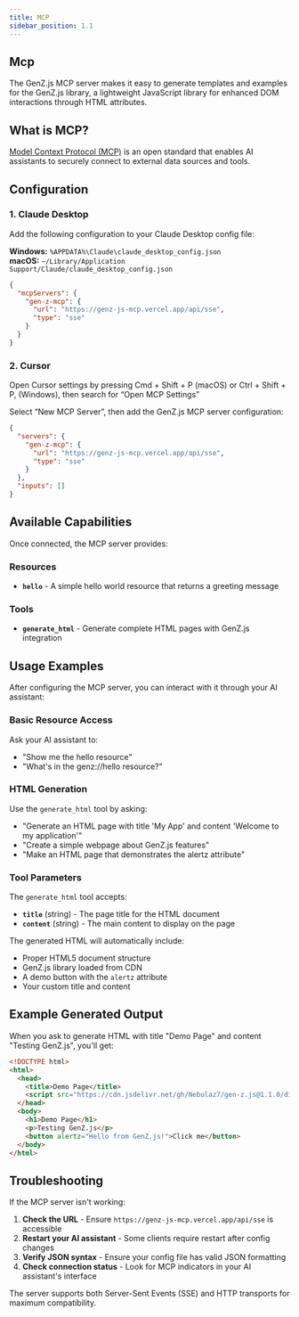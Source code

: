 ```yaml
---
title: MCP
sidebar_position: 1.1
---
```


## Mcp

The GenZ.js MCP server makes it easy to generate templates and examples for the GenZ.js library, a lightweight JavaScript library for enhanced DOM interactions through HTML attributes.

## What is MCP?

[Model Context Protocol (MCP)](https://modelcontextprotocol.io/) is an open standard that enables AI assistants to securely connect to external data sources and tools.

## Configuration

### 1. Claude Desktop

Add the following configuration to your Claude Desktop config file:

**Windows:** `%APPDATA%\Claude\claude_desktop_config.json`  
**macOS:** `~/Library/Application Support/Claude/claude_desktop_config.json`

```json
{
  "mcpServers": {
    "gen-z-mcp": {
      "url": "https://genz-js-mcp.vercel.app/api/sse",
      "type": "sse"
    }
  }
}
```

### 2. Cursor

Open Cursor settings by pressing Cmd + Shift + P (macOS) or Ctrl + Shift + P, (Windows), then search for “Open MCP Settings”

Select “New MCP Server”, then add the GenZ.js MCP server configuration:

```json
{
  "servers": {
    "gen-z-mcp": {
      "url": "https://genz-js-mcp.vercel.app/api/sse",
      "type": "sse"
    }
  },
  "inputs": []
}
```

## Available Capabilities

Once connected, the MCP server provides:

### Resources

- **`hello`** - A simple hello world resource that returns a greeting message

### Tools

- **`generate_html`** - Generate complete HTML pages with GenZ.js integration

## Usage Examples

After configuring the MCP server, you can interact with it through your AI assistant:

### Basic Resource Access

Ask your AI assistant to:

- "Show me the hello resource"
- "What's in the genz://hello resource?"

### HTML Generation

Use the `generate_html` tool by asking:

- "Generate an HTML page with title 'My App' and content 'Welcome to my application'"
- "Create a simple webpage about GenZ.js features"
- "Make an HTML page that demonstrates the alertz attribute"

### Tool Parameters

The `generate_html` tool accepts:

- **`title`** (string) - The page title for the HTML document
- **`content`** (string) - The main content to display on the page

The generated HTML will automatically include:

- Proper HTML5 document structure
- GenZ.js library loaded from CDN
- A demo button with the `alertz` attribute
- Your custom title and content

## Example Generated Output

When you ask to generate HTML with title "Demo Page" and content "Testing GenZ.js", you'll get:

```html
<!DOCTYPE html>
<html>
  <head>
    <title>Demo Page</title>
    <script src="https://cdn.jsdelivr.net/gh/Nebulaz7/gen-z.js@1.1.0/dist/gen-z.min.js"></script>
  </head>
  <body>
    <h1>Demo Page</h1>
    <p>Testing GenZ.js</p>
    <button alertz="Hello from GenZ.js!">Click me</button>
  </body>
</html>
```

## Troubleshooting

If the MCP server isn't working:

1. **Check the URL** - Ensure `https://genz-js-mcp.vercel.app/api/sse` is accessible
2. **Restart your AI assistant** - Some clients require restart after config changes
3. **Verify JSON syntax** - Ensure your config file has valid JSON formatting
4. **Check connection status** - Look for MCP indicators in your AI assistant's interface

The server supports both Server-Sent Events (SSE) and HTTP transports for maximum compatibility.
